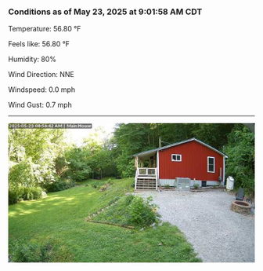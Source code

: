 ### Conditions as of May 23, 2025 at 9:01:58 AM CDT 

Temperature: 56.80 &deg;F

Feels like: 56.80 &deg;F

Humidity: 80%

Wind Direction: NNE

Windspeed: 0.0 mph

Wind Gust: 0.7 mph

---

<img src="./images/latest.jpeg"/>

